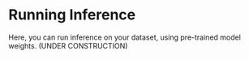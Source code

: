 # Running Inference

Here, you can run inference on your dataset, using pre-trained model weights. (UNDER CONSTRUCTION)